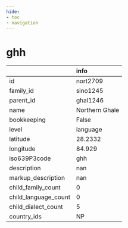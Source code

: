 ```yaml
---
hide:
- toc
- navigation
---
```

# ghh
|                      | info           |
|:---------------------|:---------------|
| id                   | nort2709       |
| family_id            | sino1245       |
| parent_id            | ghal1246       |
| name                 | Northern Ghale |
| bookkeeping          | False          |
| level                | language       |
| latitude             | 28.2332        |
| longitude            | 84.929         |
| iso639P3code         | ghh            |
| description          | nan            |
| markup_description   | nan            |
| child_family_count   | 0              |
| child_language_count | 0              |
| child_dialect_count  | 5              |
| country_ids          | NP             |